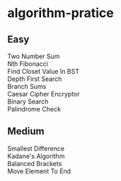 # algorithm-pratice

## Easy
Two Number Sum  
Nth Fibonacci  
Find Closet Value In BST  
Depth First Search  
Branch Sums  
Caesar Cipher Encryptor  
Binary Search  
Palindrome Check  

## Medium
Smallest Difference  
Kadane's Algorithm  
Balanced Brackets  
Move Element To End  